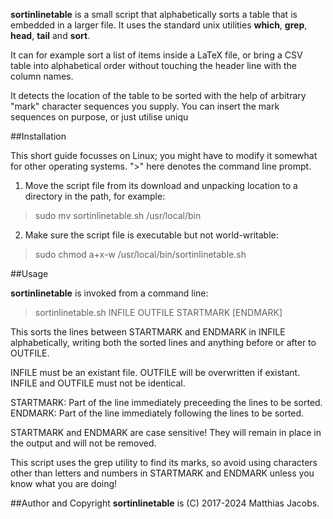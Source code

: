 __sortinlinetable__ is a small script that alphabetically sorts a table that is embedded in a larger file. It uses the standard unix utilities __which__, __grep__, __head__, __tail__ and __sort__.

It can for example sort a list of items inside a LaTeX file, or bring a CSV table into alphabetical order without touching the header line with the column names.

It detects the location of the table to be sorted with the help of arbitrary "mark" character sequences you supply. You can insert the mark sequences on purpose, or just utilise uniqu

##Installation

This short guide focusses on Linux; you might have to modify it somewhat for other operating systems.
">" here denotes the command line prompt.

1. Move the script file from its download and unpacking location to a directory in the path, for example:

 > sudo mv sortinlinetable.sh /usr/local/bin

2. Make sure the script file is executable but not world-writable:

 > sudo chmod a+x-w /usr/local/bin/sortinlinetable.sh

##Usage 

__sortinlinetable__ is invoked from a command line:

 > sortinlinetable.sh INFILE OUTFILE STARTMARK [ENDMARK]
 
This sorts the lines between STARTMARK and ENDMARK in INFILE alphabetically, writing both the sorted lines and anything before or after to OUTFILE.

INFILE must be an existant file.
OUTFILE will be overwritten if existant.
INFILE and OUTFILE must not be identical.

STARTMARK: Part of the line immediately preceeding the lines to be sorted.
ENDMARK: Part of the line immediately following the lines to be sorted.

STARTMARK and ENDMARK are case sensitive!
They will remain in place in the output and will not be removed.


This script uses the grep utility to find its marks,
so avoid using characters other than letters and numbers in STARTMARK and ENDMARK
unless you know what you are doing!

##Author and Copyright
__sortinlinetable__ is (C) 2017-2024 Matthias Jacobs.


